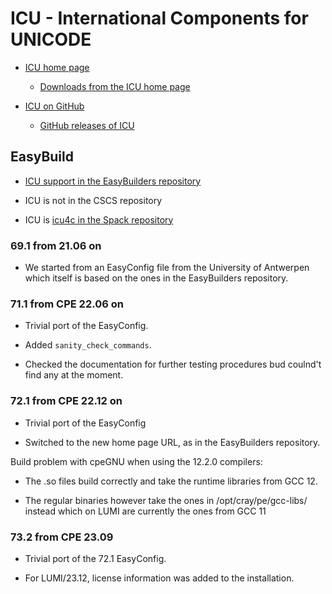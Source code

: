 # ICU - International Components for UNICODE

-   [ICU home page](https://icu.unicode.org/)

    -   [Downloads from the ICU home page](https://icu.unicode.org/download)

-   [ICU on GitHub](https://github.com/unicode-org/icu)

    -   [GitHub releases of ICU](https://github.com/unicode-org/icu/releases)

## EasyBuild

-   [ICU support in the EasyBuilders repository](https://github.com/easybuilders/easybuild-easyconfigs/tree/develop/easybuild/easyconfigs/i/ICU)

-   ICU is not in the CSCS repository

-   ICU is [icu4c in the Spack repository](https://spack.readthedocs.io/en/latest/package_list.html#icu4c)


### 69.1 from 21.06 on

-   We started from an EasyConfig file from the University of Antwerpen which
    itself is based on the ones in the EasyBuilders repository.


### 71.1 from CPE 22.06 on

-   Trivial port of the EasyConfig.

-   Added `sanity_check_commands`.

-   Checked the documentation for further testing procedures bud coulnd't find any at the moment.
  
  
### 72.1 from CPE 22.12 on

-   Trivial port of the EasyConfig
  
-   Switched to the new home page URL, as in the EasyBuilders repository.

  
Build problem with cpeGNU when using the 12.2.0 compilers:

-   The .so files build correctly and take the runtime libraries from GCC 12.

-   The regular binaries however take the ones in /opt/cray/pe/gcc-libs/ instead
    which on LUMI are currently the ones from GCC 11
    

### 73.2 from CPE 23.09

-   Trivial port of the 72.1 EasyConfig.

-   For LUMI/23.12, license information was added to the installation.

